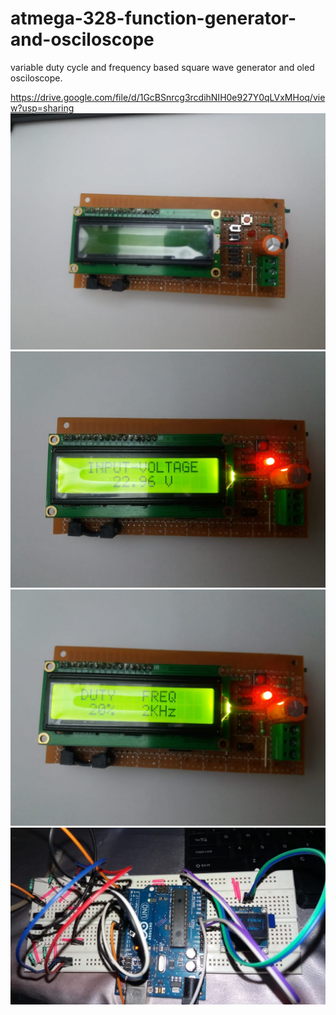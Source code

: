 # atmega-328-function-generator-and-osciloscope
variable duty cycle and frequency based square wave generator and oled osciloscope.

https://drive.google.com/file/d/1GcBSnrcg3rcdihNIH0e927Y0qLVxMHoq/view?usp=sharing
![](image/image1.jpeg)
![](image/image2.jpeg)
![](image/image3.jpeg)
![](image/image4.jpeg)
